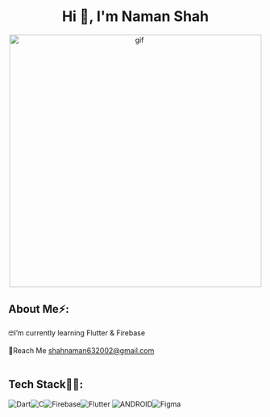 <h1 align="center">Hi 👋, I'm Naman Shah</h1>



<p align = center>
<img src = "https://cdn.dribbble.com/users/1292677/screenshots/6139167/media/5387dc7e035b3efe9d94516044de66a4.gif" width = 500 alt = "gif" >
</img>
</p>

## About Me⚡:
🤓I’m currently learning Flutter & Firebase<br><br> 📩Reach Me shahnaman632002@gmail.com<br><br>

## Tech Stack👨‍💻:
![Dart](https://img.shields.io/badge/dart-%230175C2.svg?style=for-the-badge&logo=dart&logoColor=white)![C](https://img.shields.io/badge/c-%2300599C.svg?style=for-the-badge&logo=c&logoColor=white)![Firebase](https://img.shields.io/badge/firebase-%23039BE5.svg?style=for-the-badge&logo=firebase)![Flutter](https://img.shields.io/badge/Flutter-%2302569B.svg?style=for-the-badge&logo=Flutter&logoColor=white) ![ANDROID](https://img.shields.io/badge/android-%2320232a.svg?style=for-the-badge&logo=android&logoColor=%a4c639)![Figma](https://img.shields.io/badge/figma-%23F24E1E.svg?style=for-the-badge&logo=figma&logoColor=white)

